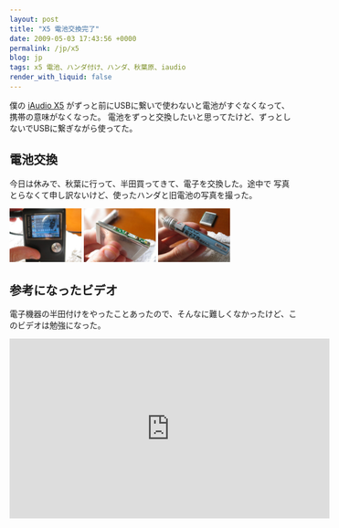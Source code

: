 ```yaml
---
layout: post
title: "X5 電池交換完了"
date: 2009-05-03 17:43:56 +0000
permalink: /jp/x5
blog: jp
tags: x5 電池、ハンダ付け、ハンダ、秋葉原、iaudio
render_with_liquid: false
---
```


僕の [iAudio X5](http://www.cowonjapan.com/product_wide/product_X5_nameof.php)
がずっと前にUSBに繋いで使わないと電池がすぐなくなって、携帯の意味がなくなった。
電池をずっと交換したいと思ってたけど、ずっとしないでUSBに繋ぎながら使ってた。

## 電池交換

今日は休みで、秋葉に行って、半田買ってきて、電子を交換した。途中で
写真とらなくて申し訳ないけど、使ったハンダと旧電池の写真を撮った。

<div>
<img src="/assets/images/gallery/img_3155_big.jpg" alt="X5 all finished" style="width: 25%;" />

<img src="/assets/images/gallery/img_3153_big.jpg" alt="X5 original battery" style="width: 25%;" />

<img src="/assets/images/gallery/img_3152_big.jpg" alt="X5 soldering" style="width: 25%;"/>
</div>

## 参考になったビデオ

電子機器の半田付けをやったことあったので、そんなに難しくなかったけど、このビデオは勉強になった。

<iframe width="560" height="315" src="https://www.youtube.com/embed/AsTKtp7lUho?si=pj5wqziYLoGUBjsl" title="YouTube video player" frameborder="0" allow="accelerometer; autoplay; clipboard-write; encrypted-media; gyroscope; picture-in-picture; web-share" allowfullscreen></iframe>
